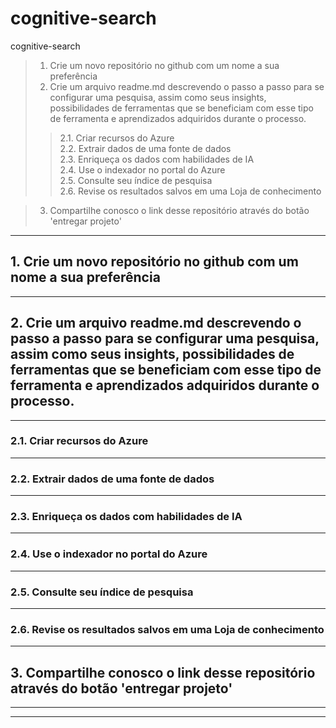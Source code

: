 # cognitive-search  
cognitive-search  

> 1. Crie um novo repositório no github com um nome a sua preferência  
> 2. Crie um arquivo readme.md descrevendo o passo a passo para se configurar uma pesquisa, assim como seus insights, possibilidades de ferramentas que se beneficiam com esse tipo de ferramenta e aprendizados adquiridos durante o processo.  
>> 2.1. Criar recursos do Azure  
> 2.2. Extrair dados de uma fonte de dados  
> 2.3. Enriqueça os dados com habilidades de IA  
> 2.4. Use o indexador no portal do Azure  
> 2.5. Consulte seu índice de pesquisa  
> 2.6. Revise os resultados salvos em uma Loja de conhecimento  

> 3. Compartilhe conosco o link desse repositório através do botão 'entregar projeto'  

--------
## 1. Crie um novo repositório no github com um nome a sua preferência  

--------
## 2. Crie um arquivo readme.md descrevendo o passo a passo para se configurar uma pesquisa, assim como seus insights, possibilidades de ferramentas que se beneficiam com esse tipo de ferramenta e aprendizados adquiridos durante o processo.  

--------
### 2.1. Criar recursos do Azure  

--------
### 2.2. Extrair dados de uma fonte de dados  

--------
### 2.3. Enriqueça os dados com habilidades de IA  

--------
### 2.4. Use o indexador no portal do Azure  

--------
### 2.5. Consulte seu índice de pesquisa  

--------
### 2.6. Revise os resultados salvos em uma Loja de conhecimento  

--------
## 3. Compartilhe conosco o link desse repositório através do botão 'entregar projeto'  

--------
--------

